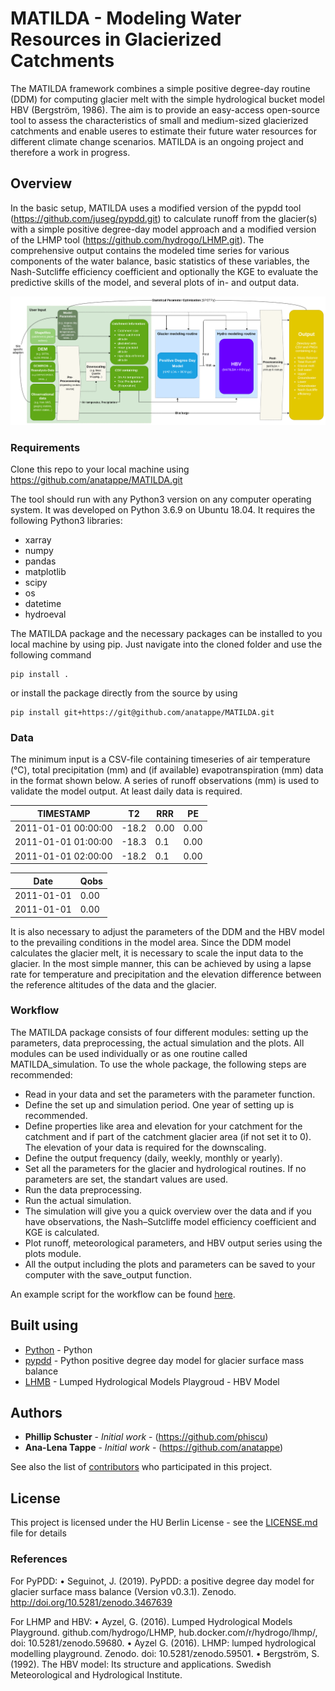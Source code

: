 # MATILDA - Modeling Water Resources in Glacierized Catchments

The MATILDA framework combines a simple positive degree-day routine (DDM) for computing glacier melt with the simple hydrological bucket model HBV (Bergström, 1986). The aim is to provide an easy-access open-source tool to assess the characteristics of small and medium-sized glacierized catchments and enable useres to estimate their future water resources for different climate change scenarios.
MATILDA is an ongoing project and therefore a work in progress.

## Overview

In the basic setup, MATILDA uses a modified version of the pypdd tool (https://github.com/juseg/pypdd.git) to calculate runoff from the glacier(s) with a simple positive degree-day model approach and a modified version of the LHMP tool (https://github.com/hydrogo/LHMP.git). The comprehensive output contains the modeled time series for various components of the water balance, basic statistics of these variables, the Nash-Sutcliffe efficiency coefficient and optionally the KGE to evaluate the predictive skills of the model, and several plots of in- and output data.

![](workflow_detailed-Full.png)

### Requirements

Clone this repo to your local machine using https://github.com/anatappe/MATILDA.git


The tool should run with any Python3 version on any computer operating system. It was developed on Python 3.6.9 on Ubuntu 18.04.
It requires the following Python3 libraries:
- xarray
- numpy
- pandas
- matplotlib
- scipy
- os
- datetime
- hydroeval

The MATILDA package and the necessary packages can be installed to you local machine by using pip. Just navigate into the cloned folder and use the following command
```
pip install .
```
or install the package directly from the source by using

```
pip install git+https://git@github.com/anatappe/MATILDA.git

```
### Data

The minimum input is a CSV-file containing timeseries of air temperature (°C), total precipitation (mm) and (if available) evapotranspiration (mm) data in the  format shown below. A series of runoff observations (mm) is used to validate the model output. At least daily data is required.

| TIMESTAMP            | T2            | RRR            | PE            |
| -------------        | ------------- | -------------  | ------------- |
| 2011-01-01 00:00:00  | -18.2         | 0.00           | 0.00          |
| 2011-01-01 01:00:00  | -18.3         | 0.1            | 0.00          |
| 2011-01-01 02:00:00  | -18.2         | 0.1            | 0.00          |

| Date          | Qobs          |
| ------------- | ------------- |
| 2011-01-01    | 0.00          |
| 2011-01-01    | 0.00          |


It is also necessary to adjust the parameters of the DDM and the HBV model to the prevailing conditions in the model area. Since the DDM model calculates the glacier melt, it is necessary to scale the input data to the glacier. In the most simple manner, this can be achieved by using a lapse rate for temperature and precipitation and the elevation difference between the reference altitudes of the data and the glacier.

### Workflow

The MATILDA package consists of four different modules: setting up the parameters, data preprocessing, the actual simulation and the plots. All modules can be used individually or as one routine called MATILDA_simulation. 
To use the whole package, the following steps are recommended:
- Read in your data and set the parameters with the parameter function.
- Define the set up and simulation period. One year of setting up is recommended.
- Define properties like area and elevation for your catchment for the catchment and if part of the catchment glacier area (if not set it to 0). The elevation of your data is required for the downscaling.
- Define the output frequency (daily, weekly, monthly or yearly).
- Set all the parameters for the glacier and hydrological routines. If no parameters are set, the standart values are used.
- Run the data preprocessing.
- Run the actual simulation.
- The simulation will give you a quick overview over the data and if you have observations, the Nash–Sutcliffe model efficiency coefficient and KGE is calculated.
- Plot runoff, meteorological parameters, and HBV output series using the plots module. 
- All the output including the plots and parameters can be saved to your computer with the save_output function.

An example script for the workflow can be found [here](example_workflow.py).

## Built using
* [Python](https://www.python.org) - Python
* [pypdd](https://github.com/juseg/pypdd.git) - Python positive degree day model for glacier surface mass balance
* [LHMB](https://rometools.github.io/rome/) - Lumped Hydrological Models Playgroud - HBV Model

## Authors

* **Phillip Schuster** - *Initial work* - (https://github.com/phiscu)
* **Ana-Lena Tappe** - *Initial work* - (https://github.com/anatappe)


See also the list of [contributors](https://scm.cms.hu-berlin.de/sneidecy/centralasiawaterresources/-/graphs/master) who participated in this project.

## License

This project is licensed under the HU Berlin License - see the [LICENSE.md](LICENSE.md) file for details

### References

For PyPDD:
	•	Seguinot, J. (2019). PyPDD: a positive degree day model for glacier surface mass balance (Version v0.3.1). Zenodo. http://doi.org/10.5281/zenodo.3467639

For LHMP and HBV:
	•	Ayzel, G. (2016). Lumped Hydrological Models Playground. github.com/hydrogo/LHMP, hub.docker.com/r/hydrogo/lhmp/, doi: 10.5281/zenodo.59680.
	•	Ayzel G. (2016). LHMP: lumped hydrological modelling playground. Zenodo. doi: 10.5281/zenodo.59501.
	•	Bergström, S. (1992). The HBV model: Its structure and applications. Swedish Meteorological and Hydrological Institute.
